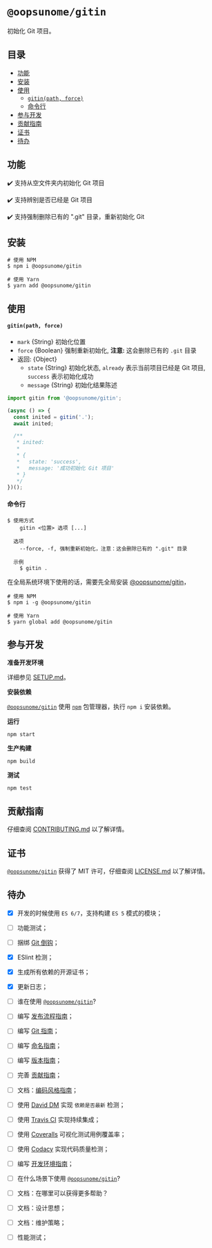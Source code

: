 # `@oopsunome/gitin`

初始化 Git 项目。

## 目录

- [功能](#功能)
- [安装](#安装)
- [使用](#使用)
    - [`gitin(path, force)`](#gitinpath-force)
    - [命令行](#命令行)
- [参与开发](#参与开发)
- [贡献指南](#贡献指南)
- [证书](#证书)
- [待办](#待办)

## 功能

:heavy_check_mark: 支持从空文件夹内初始化 Git 项目

:heavy_check_mark: 支持辨别是否已经是 Git 项目

:heavy_check_mark: 支持强制删除已有的 ".git" 目录，重新初始化 Git

## 安装

```shell
# 使用 NPM
$ npm i @oopsunome/gitin

# 使用 Yarn
$ yarn add @oopsunome/gitin
```

## 使用

#### `gitin(path, force)`

- `mark` {String} 初始化位置
- `force` {Boolean} 强制重新初始化, **注意:** 这会删除已有的 `.git` 目录
- 返回: {Object}
  - `state` {String} 初始化状态, `already` 表示当前项目已经是 Git 项目, `success` 表示初始化成功
  - `message` {String} 初始化结果陈述

```javascript
import gitin from '@oopsunome/gitin';

(async () => {
  const inited = gitin('.');
  await inited;

  /**
   * inited:
   *
   * {
   *   state: 'success',
   *   message: '成功初始化 Git 项目'
   * }
   */
})();
```

#### 命令行

```
$ 使用方式
    gitin <位置> 选项 [...]

  选项
    --force, -f, 强制重新初始化，注意：这会删除已有的 ".git" 目录

  示例
    $ gitin .
```

在全局系统环境下使用的话，需要先全局安装 [@oopsunome/gitin][@oopsunome/gitin]，

```shell
# 使用 NPM
$ npm i -g @oopsunome/gitin

# 使用 Yarn
$ yarn global add @oopsunome/gitin
```

## 参与开发

**准备开发环境**

详细参见 [SETUP.md][SETUP.md]。

**安装依赖**

[`@oopsunome/gitin`][@oopsunome/gitin] 使用 [`npm`](https://www.npmjs.com/) 包管理器，执行 `npm i` 安装依赖。

**运行**

```shell
npm start
```

**生产构建**

```shell
npm build
```

**测试**

```shell
npm test
```

## 贡献指南

仔细查阅 [CONTRIBUTING.md][贡献指南] 以了解详情。

## 证书

[`@oopsunome/gitin`][@oopsunome/gitin] 获得了 MIT 许可，仔细查阅 [LICENSE.md][证书] 以了解详情。

## 待办

- [X] 开发的时候使用 `ES 6/7`，支持构建 `ES 5` 模式的模块；
- [ ] 功能测试；
- [ ] 捆绑 [Git 倒钩][Git倒钩]；
- [X] ESlint 检测；
- [X] 生成所有依赖的开源证书；
- [X] 更新日志；
- [ ] 谁在使用 [`@oopsunome/gitin`][@oopsunome/gitin]?
- [ ] 编写 [发布流程指南][发布流程指南]；
- [ ] 编写 [Git 指南][Git指南]；
- [ ] 编写 [命名指南][命名指南]；
- [ ] 编写 [版本指南][版本指南]；
- [ ] 完善 [贡献指南][贡献指南]；
- [ ] 文档：[编码风格指南][编码风格指南]；
- [ ] 使用 [David DM][DavidDM] 实现 `依赖是否最新` 检测；
- [ ] 使用 [Travis CI][TravisCI] 实现持续集成；
- [ ] 使用 [Coveralls][Coveralls] 可视化测试用例覆盖率；
- [ ] 使用 [Codacy][Codacy] 实现代码质量检测；
- [ ] 编写 [开发环境指南][SETUP.md]；
- [ ] 在什么场景下使用 [`@oopsunome/gitin`][@oopsunome/gitin]?
- [ ] 文档：在哪里可以获得更多帮助？
- [ ] 文档：设计思想；
- [ ] 文档：维护策略；
- [ ] 性能测试；



[编码风格指南]: #
[版本指南]: #
[命名指南]: #
[Git指南]: #
[发布流程指南]: #
[Git倒钩]: https://github.com/typicode/husky
[DavidDM]: https://david-dm.org/
[TravisCI]: https://travis-ci.org/
[Coveralls]: https://coveralls.io/
[Codacy]: https://www.codacy.com/
[贡献指南]: https://github.com/iTonyYo/gitin/blob/master/CONTRIBUTING.md
[证书]: https://github.com/iTonyYo/gitin/blob/master/LICENSE.md
[Node]: https://nodejs.org/
[@oopsunome/gitin]: https://github.com/iTonyYo/gitin
[SETUP.md]: #
